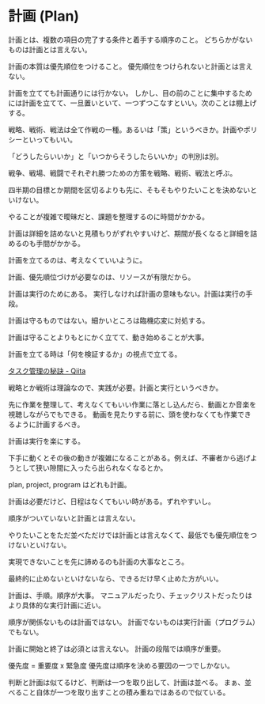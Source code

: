 # 計画 (Plan)

計画とは、複数の項目の完了する条件と着手する順序のこと。
どちらかがないものは計画とは言えない。

計画の本質は優先順位をつけること。
優先順位をつけられないと計画とは言えない。

計画を立てても計画通りには行かない。
しかし、目の前のことに集中するためには計画を立てて、一旦置いといて、一つずつこなすといい。次のことは棚上げする。

戦略、戦術、戦法は全て作戦の一種。あるいは「策」というべきか。計画やポリシーといってもいい。

「どうしたらいいか」と「いつからそうしたらいいか」の判別は別。

戦争、戦場、戦闘でそれぞれ勝つための方策を戦略、戦術、戦法と呼ぶ。

四半期の目標とか期間を区切るよりも先に、そもそもやりたいことを決めないといけない。

やることが複雑で曖昧だと、課題を整理するのに時間がかかる。

計画は詳細を詰めないと見積もりがずれやすいけど、期間が長くなると詳細を詰めるのも手間がかかる。

計画を立てるのは、考えなくていいように。

計画、優先順位づけが必要なのは、リソースが有限だから。

計画は実行のためにある。
実行しなければ計画の意味もない。計画は実行の手段。

計画は守るものではない。細かいところは臨機応変に対処する。

計画は守ることよりもとにかく立てて、動き始めることが大事。

計画を立てる時は「何を検証するか」の視点で立てる。

[タスク管理の秘訣 - Qiita](https://qiita.com/hiroyuki-abe/items/395498eb7014dbbda482)

戦略とか戦術は理論なので、実践が必要。計画と実行というべきか。

先に作業を整理して、考えなくてもいい作業に落とし込んだら、動画とか音楽を視聴しながらでもできる。
動画を見たりする前に、頭を使わなくても作業できるように計画するべき。

計画は実行を楽にする。

下手に動くとその後の動きが複雑になることがある。例えば、不審者から逃げようとして狭い隙間に入ったら出られなくなるとか。

plan, project, program はどれも計画。

計画は必要だけど、日程はなくてもいい時がある。ずれやすいし。

順序がついていないと計画とは言えない。

やりたいことをただ並べただけでは計画とは言えなくて、最低でも優先順位をつけないといけない。

実現できないことを先に諦めるのも計画の大事なところ。

最終的に止めないといけないなら、できるだけ早く止めた方がいい。

計画は、手順。順序が大事。
マニュアルだったり、チェックリストだったりはより具体的な実行計画に近い。

順序が関係ないものは計画ではない。
計画でないものは実行計画（プログラム）でもない。

計画に開始と終了は必須とは言えない。
計画の段階では順序が重要。

優先度 = 重要度 x 緊急度
優先度は順序を決める要因の一つでしかない。

判断と計画は似てるけど、判断は一つを取り出して、計画は並べる。
まぁ、並べること自体が一つを取り出すことの積み重ねではあるので似ている。
